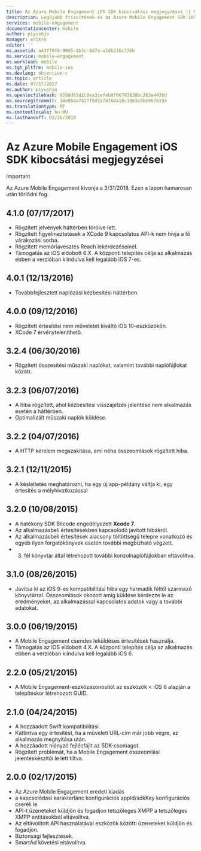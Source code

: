 ```yaml
---
title: Az Azure Mobile Engagement iOS SDK kibocsátási megjegyzései |} Microsoft Docs
description: Legújabb frissítések és az Azure Mobile Engagement SDK iOS eljárásai
services: mobile-engagement
documentationcenter: mobile
author: piyushjo
manager: erikre
editor: ''
ms.assetid: a43ff0f6-90d5-4b3c-8d7a-a1db21bc776b
ms.service: mobile-engagement
ms.workload: mobile
ms.tgt_pltfrm: mobile-ios
ms.devlang: objective-c
ms.topic: article
ms.date: 07/17/2017
ms.author: piyushjo
ms.openlocfilehash: 0268d65d2c0ea3cefeb8f06793838bc263e443bd
ms.sourcegitcommit: 34e0b4a7427f9d2a74164a18c3063c8be967b194
ms.translationtype: MT
ms.contentlocale: hu-HU
ms.lasthandoff: 03/30/2018
---
```

# <a name="azure-mobile-engagement-ios-sdk-release-notes"></a>Az Azure Mobile Engagement iOS SDK kibocsátási megjegyzései
> [!IMPORTANT]
> Az Azure Mobile Engagement kivonja a 3/31/2018. Ezen a lapon hamarosan után törlődni fog.
> 


## <a name="410-07172017"></a>4.1.0 (07/17/2017)
* Rögzített jelvények háttérben törölve lett.
* Rögzített figyelmeztetések a XCode 9 kapcsolatos API-k nem hívja a fő várakozási sorba.
* Rögzített memóriavesztés Reach lekérdezéseinél.
* Támogatás az iOS eldobott 6.X. A központi telepítés célja az alkalmazás ebben a verzióban kiindulva kell legalább iOS 7-es.

## <a name="401-12132016"></a>4.0.1 (12/13/2016)
* Továbbfejlesztett naplózási kézbesítési háttérben.

## <a name="400-09122016"></a>4.0.0 (09/12/2016)
* Rögzített értesítési nem műveletet kiváltó iOS 10-eszközökön.
* XCode 7 érvényteleníthető.

## <a name="324-06302016"></a>3.2.4 (06/30/2016)
* Rögzített összesítési műszaki naplókat, valamint további naplófájlokat között.

## <a name="323-06072016"></a>3.2.3 (06/07/2016)
* A hiba rögzített, ahol kézbesítési visszajelzés jelentése nem alkalmazás esetén a háttérben.
* Optimalizált műszaki naplók küldése.

## <a name="322-04072016"></a>3.2.2 (04/07/2016)
* A HTTP kérelem megszakítása, ami néha összeomlások rögzített hiba.

## <a name="321-12112015"></a>3.2.1 (12/11/2015)
* A késleltetés meghatározni, ha egy új app-példány váltja ki, egy értesítés a mélyhivatkozással

## <a name="320-10082015"></a>3.2.0 (10/08/2015)
* A hatékony SDK Bitcode engedélyezett **Xcode 7**.
* Az alkalmazásbeli értesítésekben kapcsolódó javított hibákról.
* Az alkalmazásbeli értesítések alacsony töltöttségű telepre vonatkozó és egyéb ilyen forgatókönyvek esetén további megbízható végzett.
* 3. fél könyvtár által létrehozott további konzolnaplófájlokban eltávolítva.

## <a name="310-08262015"></a>3.1.0 (08/26/2015)
* Javítsa ki az iOS 9-es kompatibilitási hiba egy harmadik féltől származó könyvtárral. Összeomlások okozott amíg küldése kérdezze le az eredményeket, az alkalmazással kapcsolatos adatok vagy a további adatokat.

## <a name="300-06192015"></a>3.0.0 (06/19/2015)
* A Mobile Engagement csendes leküldéses értesítések használja.
* Támogatás az iOS eldobott 4.X. A központi telepítés célja az alkalmazás ebben a verzióban kiindulva kell legalább iOS 6.

## <a name="220-05212015"></a>2.2.0 (05/21/2015)
* A Mobile Engagement-eszközazonosítót az eszközök < iOS 6 alapján a telepítéskor létrehozott GUID.

## <a name="210-04242015"></a>2.1.0 (04/24/2015)
* A hozzáadott Swift kompatibilitási.
* Kattintva egy értesítést, ha a műveleti URL-cím már jobb végre, az alkalmazás megnyitása után.
* A hozzáadott hiányzó fejlécfájlt az SDK-csomagot.
* Rögzített problémát, ha a Mobile Engagement összeomlási jelentéskészítői le lett tiltva.

## <a name="200-02172015"></a>2.0.0 (02/17/2015)
* Az Azure Mobile Engagement eredeti kiadás
* a kapcsolódási karakterlánc konfigurációs appId/sdkKey konfigurációs cseréli le.
* API-t üzeneteket küldjön és fogadjon tetszőleges XMPP a tetszőleges XMPP entitásokból eltávolítva.
* Az eltávolított API használatával eszközök közötti üzeneteket küldjön és fogadjon.
* Biztonsági fejlesztések.
* SmartAd követési eltávolítva.
